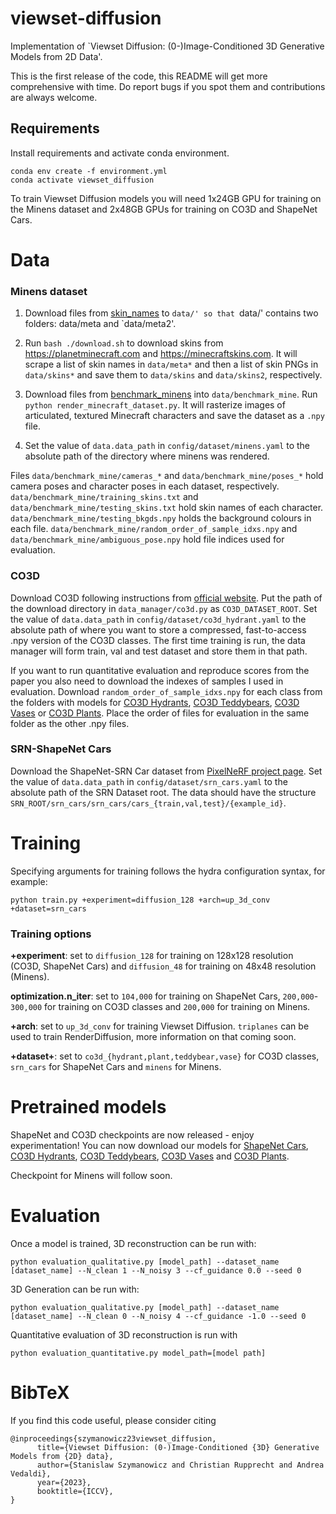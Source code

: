 # viewset-diffusion
Implementation of `Viewset Diffusion: (0-)Image-Conditioned 3D Generative Models from 2D Data'.

This is the first release of the code, this README will get more comprehensive with time.
Do report bugs if you spot them and contributions are always welcome.

## Requirements

Install requirements and activate conda environment.
```
conda env create -f environment.yml
conda activate viewset_diffusion
```

To train Viewset Diffusion models you will need 1x24GB GPU for training on the Minens dataset and 2x48GB GPUs for training on CO3D and ShapeNet Cars. 

# Data

### Minens dataset

1. Download files from [skin_names](https://drive.google.com/drive/folders/13Gk6nJnBjDdl3N2_yjmSomRg6gLrpIZv) to `data/' so that `data/' contains two folders: data/meta and `data/meta2'.

2. Run `bash ./download.sh` to download skins from https://planetminecraft.com and
https://minecraftskins.com. It will scrape a list of skin names in `data/meta*`
and then a list of skin PNGs in `data/skins*` and save them to `data/skins` and
`data/skins2`, respectively.

3. Download files from [benchmark_minens](https://drive.google.com/drive/folders/13Gk6nJnBjDdl3N2_yjmSomRg6gLrpIZv) into `data/benchmark_mine`. Run `python render_minecraft_dataset.py`. 
It will rasterize images of articulated, textured Minecraft characters and save the dataset
as a `.npy` file.

4. Set the value of `data.data_path` in `config/dataset/minens.yaml` to the absolute path of the directory where minens was rendered. 

Files `data/benchmark_mine/cameras_*` and `data/benchmark_mine/poses_*` hold camera poses and character poses in each dataset, respectively.
`data/benchmark_mine/training_skins.txt` and `data/benchmark_mine/testing_skins.txt` hold skin names of each character.
`data/benchmark_mine/testing_bkgds.npy` holds the background colours in each file.
`data/benchmark_mine/random_order_of_sample_idxs.npy` and `data/benchmark_mine/ambiguous_pose.npy` hold file indices used for evaluation.


### CO3D 

Download CO3D following instructions from [official website](https://github.com/facebookresearch/co3d). 
Put the path of the download directory in `data_manager/co3d.py` as `CO3D_DATASET_ROOT`.
Set the value of `data.data_path` in `config/dataset/co3d_hydrant.yaml` to the absolute path of where you want to store a compressed, fast-to-access .npy version of the CO3D classes. 
The first time training is run, the data manager will form train, val and test dataset and store them in that path.

If you want to run quantitative evaluation and reproduce scores from the paper you also need to download the indexes of samples I used in evaluation.
Download `random_order_of_sample_idxs.npy` for each class from the folders with models for [CO3D Hydrants](https://drive.google.com/drive/folders/1P8n6gZlTdzhiMFSSOgaY_p_XTtZm-zB-?usp=sharing), [CO3D Teddybears](https://drive.google.com/drive/folders/14NL_uz-3c1nSPCCWO2A_vjVjeNSxkBHH?usp=share_link), [CO3D Vases](https://drive.google.com/drive/folders/16U3mapGEFMNa6Pajb8ERJBTBqTrCeZyz?usp=share_link) or [CO3D Plants](https://drive.google.com/drive/folders/1_jEPkuukdKXzihmg72to9TVkPon-Mkfb?usp=sharing).
Place the order of files for evaluation in the same folder as the other .npy files.

### SRN-ShapeNet Cars

Download the ShapeNet-SRN Car dataset from [PixelNeRF project page](https://drive.google.com/drive/folders/1PsT3uKwqHHD2bEEHkIXB99AlIjtmrEiR).
Set the value of `data.data_path` in `config/dataset/srn_cars.yaml` to the absolute path of the SRN Dataset root.
The data should have the structure `SRN_ROOT/srn_cars/srn_cars/cars_{train,val,test}/{example_id}`. 

# Training

Specifying arguments for training follows the hydra configuration syntax, for example:

```
python train.py +experiment=diffusion_128 +arch=up_3d_conv +dataset=srn_cars
```

### Training options

**+experiment**: set to `diffusion_128` for training on 128x128 resolution (CO3D, ShapeNet Cars) and `diffusion_48` for training on 48x48 resolution (Minens).

**optimization.n_iter**: set to `104,000` for training on ShapeNet Cars, `200,000`-`300,000` for training on CO3D classes and `200,000` for training on Minens.

**+arch**: set to `up_3d_conv` for training Viewset Diffusion. `triplanes` can be used to train RenderDiffusion, more information on that coming soon.

**+dataset+**: set to `co3d_{hydrant,plant,teddybear,vase}` for CO3D classes, `srn_cars` for ShapeNet Cars and `minens` for Minens.

# Pretrained models

ShapeNet and CO3D checkpoints are now released - enjoy experimentation!
You can now download our models for [ShapeNet Cars](https://drive.google.com/drive/folders/1837UhwVTFNbozUI7RKFdVpFOjTETVvMz?usp=sharing), [CO3D Hydrants](https://drive.google.com/drive/folders/1P8n6gZlTdzhiMFSSOgaY_p_XTtZm-zB-?usp=sharing), [CO3D Teddybears](https://drive.google.com/drive/folders/14NL_uz-3c1nSPCCWO2A_vjVjeNSxkBHH?usp=share_link), [CO3D Vases](https://drive.google.com/drive/folders/16U3mapGEFMNa6Pajb8ERJBTBqTrCeZyz?usp=share_link) and [CO3D Plants](https://drive.google.com/drive/folders/1_jEPkuukdKXzihmg72to9TVkPon-Mkfb?usp=sharing).

Checkpoint for Minens will follow soon. 

# Evaluation

Once a model is trained, 3D reconstruction can be run with:
```
python evaluation_qualitative.py [model_path] --dataset_name [dataset_name] --N_clean 1 --N_noisy 3 --cf_guidance 0.0 --seed 0
```

3D Generation can be run with:
```
python evaluation_qualitative.py [model_path] --dataset_name [dataset_name] --N_clean 0 --N_noisy 4 --cf_guidance -1.0 --seed 0
```

Quantitative evaluation of 3D reconstruction is run with
```
python evaluation_quantitative.py model_path=[model path]
```
# BibTeX

If you find this code useful, please consider citing
```
@inproceedings{szymanowicz23viewset_diffusion,
      title={Viewset Diffusion: (0-)Image-Conditioned {3D} Generative Models from {2D} data},
      author={Stanislaw Szymanowicz and Christian Rupprecht and Andrea Vedaldi},
      year={2023},
      booktitle={ICCV},
}
```
